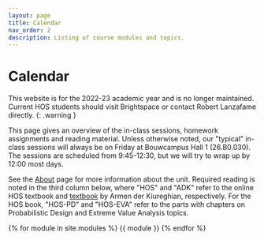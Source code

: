 ```yaml
---
layout: page
title: Calendar
nav_order: 2
description: Listing of course modules and topics.
---
```

# Calendar

This website is for the 2022-23 academic year and is no longer maintained. Current HOS students should visit Brightspace or contact Robert Lanzafame directly.
{: .warning }

This page gives an overview of the in-class sessions, homework assignments and reading material. Unless otherwise noted, our "typical" in-class sessions will always be on Friday at Bouwcampus Hall 1 (26.B0.030). The sessions are scheduled from 9:45-12:30, but we will try to wrap up by 12:00 most days.

See the [About](about.md) page for more information about the unit. Required reading is noted in the third column below, where "HOS" and "ADK" refer to the online HOS textbook and [textbook](https://doi.org/10.1017/9781108991889) by Armen der Kiureghian, respectively. For the HOS book, "HOS-PD" and "HOS-EVA" refer to the parts with chapters on Probabilistic Design and Extreme Value Analysis topics.

{% for module in site.modules %}
{{ module }}
{% endfor %}
